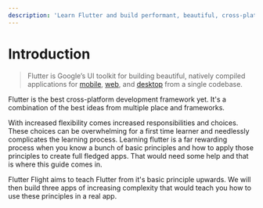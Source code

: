 ```yaml
---
description: 'Learn Flutter and build performant, beautiful, cross-platform Apps.'
---
```


# Introduction

> Flutter is Google’s UI toolkit for building beautiful, natively compiled applications for [mobile](https://flutter.dev/docs), [web](https://flutter.dev/web), and [desktop](https://flutter.dev/desktop) from a single codebase.

Flutter is the best cross-platform development framework yet. It's a combination of  the best ideas from multiple place and frameworks. 

With increased flexibility comes increased responsibilities and choices. These choices can be overwhelming for a first time learner and needlessly complicates the learning process. Learning flutter is a far rewarding process when you know a bunch of basic principles and how to apply those principles to create full fledged apps. That would need some help and that is where this guide comes in.

Flutter Flight aims to teach Flutter from it's basic principle upwards. We will then build three apps of increasing complexity that would teach you how to use these principles in a real app.

